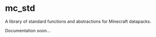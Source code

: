 # mc_std
A library of standard functions and abstractions for Minecraft datapacks.

Documentation soon...
